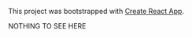 This project was bootstrapped with [Create React App](https://github.com/facebook/create-react-app).

NOTHING TO SEE HERE

